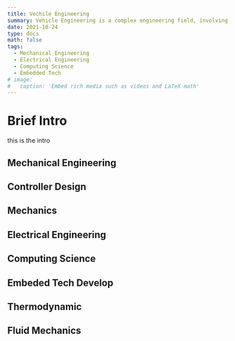 ```yaml
---
title: Vechile Engineering
summary: Vehicle Engineering is a complex engineering field, involving many sub-fields.
date: 2021-10-24
type: docs
math: false
tags:
  - Mechanical Engineering
  - Electrical Engineering
  - Computing Science
  - Embedded Tech
# image:
#   caption: 'Embed rich media such as videos and LaTeX math'
---
```


# Brief Intro
this is the intro

## Mechanical Engineering

## Controller Design

## Mechanics

## Electrical Engineering

## Computing Science

## Embeded Tech Develop

## Thermodynamic

## Fluid Mechanics
